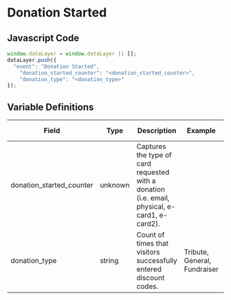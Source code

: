 # Donation Started

### 

## Javascript Code
```js
window.dataLayer = window.dataLayer || [];
dataLayer.push({
  "event": "Donation Started",
    "donation_started_counter": "<donation_started_counter>",
    "donation_type": "<donation_type>"
});
```

## Variable Definitions

|Field|Type|Description|Example|Pattern|Min Length|Max Length|Minimum|Maximum|Multiple Of|
| --- | --- | --- | --- | --- | --- | --- | --- | --- | --- |
|donation_started_counter|unknown|Captures the type of card requested with a donation \(i.e. email, physical, e-card1, e-card2\).||||||||
|donation_type|string|Count of times that visitors successfully entered discount codes.|Tribute, General, Fundraiser|||||||




